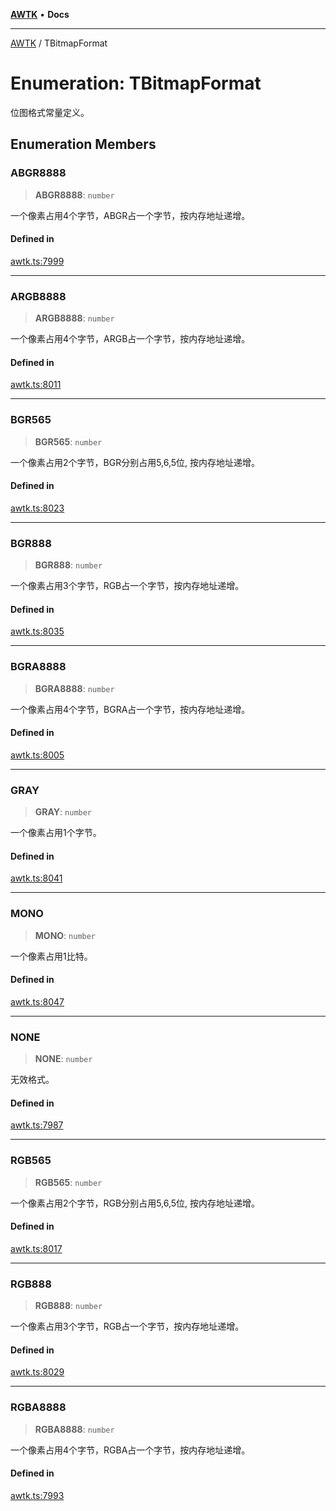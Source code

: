 [**AWTK**](../README.md) • **Docs**

***

[AWTK](../globals.md) / TBitmapFormat

# Enumeration: TBitmapFormat

位图格式常量定义。

## Enumeration Members

### ABGR8888

> **ABGR8888**: `number`

一个像素占用4个字节，ABGR占一个字节，按内存地址递增。

#### Defined in

[awtk.ts:7999](https://github.com/zlgopen/awtk-binding/blob/a193834fdb1c1ee98bdcf84db4b6e5fd059e1d7c/tools/code_gen/js/output/awtk.ts#L7999)

***

### ARGB8888

> **ARGB8888**: `number`

一个像素占用4个字节，ARGB占一个字节，按内存地址递增。

#### Defined in

[awtk.ts:8011](https://github.com/zlgopen/awtk-binding/blob/a193834fdb1c1ee98bdcf84db4b6e5fd059e1d7c/tools/code_gen/js/output/awtk.ts#L8011)

***

### BGR565

> **BGR565**: `number`

一个像素占用2个字节，BGR分别占用5,6,5位, 按内存地址递增。

#### Defined in

[awtk.ts:8023](https://github.com/zlgopen/awtk-binding/blob/a193834fdb1c1ee98bdcf84db4b6e5fd059e1d7c/tools/code_gen/js/output/awtk.ts#L8023)

***

### BGR888

> **BGR888**: `number`

一个像素占用3个字节，RGB占一个字节，按内存地址递增。

#### Defined in

[awtk.ts:8035](https://github.com/zlgopen/awtk-binding/blob/a193834fdb1c1ee98bdcf84db4b6e5fd059e1d7c/tools/code_gen/js/output/awtk.ts#L8035)

***

### BGRA8888

> **BGRA8888**: `number`

一个像素占用4个字节，BGRA占一个字节，按内存地址递增。

#### Defined in

[awtk.ts:8005](https://github.com/zlgopen/awtk-binding/blob/a193834fdb1c1ee98bdcf84db4b6e5fd059e1d7c/tools/code_gen/js/output/awtk.ts#L8005)

***

### GRAY

> **GRAY**: `number`

一个像素占用1个字节。

#### Defined in

[awtk.ts:8041](https://github.com/zlgopen/awtk-binding/blob/a193834fdb1c1ee98bdcf84db4b6e5fd059e1d7c/tools/code_gen/js/output/awtk.ts#L8041)

***

### MONO

> **MONO**: `number`

一个像素占用1比特。

#### Defined in

[awtk.ts:8047](https://github.com/zlgopen/awtk-binding/blob/a193834fdb1c1ee98bdcf84db4b6e5fd059e1d7c/tools/code_gen/js/output/awtk.ts#L8047)

***

### NONE

> **NONE**: `number`

无效格式。

#### Defined in

[awtk.ts:7987](https://github.com/zlgopen/awtk-binding/blob/a193834fdb1c1ee98bdcf84db4b6e5fd059e1d7c/tools/code_gen/js/output/awtk.ts#L7987)

***

### RGB565

> **RGB565**: `number`

一个像素占用2个字节，RGB分别占用5,6,5位, 按内存地址递增。

#### Defined in

[awtk.ts:8017](https://github.com/zlgopen/awtk-binding/blob/a193834fdb1c1ee98bdcf84db4b6e5fd059e1d7c/tools/code_gen/js/output/awtk.ts#L8017)

***

### RGB888

> **RGB888**: `number`

一个像素占用3个字节，RGB占一个字节，按内存地址递增。

#### Defined in

[awtk.ts:8029](https://github.com/zlgopen/awtk-binding/blob/a193834fdb1c1ee98bdcf84db4b6e5fd059e1d7c/tools/code_gen/js/output/awtk.ts#L8029)

***

### RGBA8888

> **RGBA8888**: `number`

一个像素占用4个字节，RGBA占一个字节，按内存地址递增。

#### Defined in

[awtk.ts:7993](https://github.com/zlgopen/awtk-binding/blob/a193834fdb1c1ee98bdcf84db4b6e5fd059e1d7c/tools/code_gen/js/output/awtk.ts#L7993)
